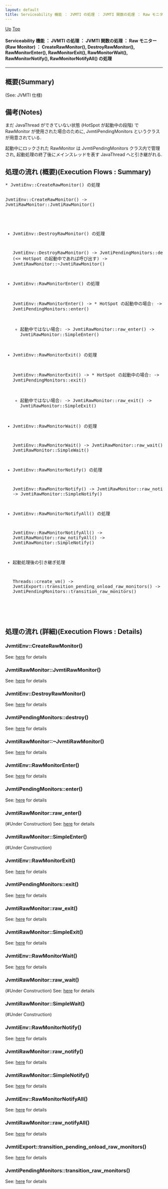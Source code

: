 ```yaml
---
layout: default
title: Serviceability 機能 ： JVMTI の処理 ： JVMTI 関数の処理 ： Raw モニター (Raw Monitor) ： CreateRawMonitor(), DestroyRawMonitor(), RawMonitorEnter(), RawMonitorExit(), RawMonitorWait(), RawMonitorNotify(), RawMonitorNotifyAll() の処理  
---
```

[Up](noCTv9Ipvj.html) [Top](../index.html)

#### Serviceability 機能 ： JVMTI の処理 ： JVMTI 関数の処理 ： Raw モニター (Raw Monitor) ： CreateRawMonitor(), DestroyRawMonitor(), RawMonitorEnter(), RawMonitorExit(), RawMonitorWait(), RawMonitorNotify(), RawMonitorNotifyAll() の処理  

--- 
## 概要(Summary)
(See: JVMTI 仕様)

## 備考(Notes)
まだ JavaThread ができていない状態 (HotSpot が起動中の段階) で RawMonitor が使用された場合のために, 
JvmtiPendingMonitors というクラスが用意されている.

起動中にロックされた RawMonitor は JvmtiPendingMonitors クラス内で管理され,
起動処理の終了後にメインスレッドを表す JavaThread へと引き継がれる.

## 処理の流れ (概要)(Execution Flows : Summary)
<div class="flow-abst"><pre>
* JvmtiEnv::CreateRawMonitor() の処理

  JvmtiEnv::CreateRawMonitor()
  -&gt; JvmtiRawMonitor::JvmtiRawMonitor()

* JvmtiEnv::DestroyRawMonitor() の処理

  JvmtiEnv::DestroyRawMonitor()
  -&gt; JvmtiPendingMonitors::destroy()     (&lt;= HotSpot の起動中であれば呼び出す)
  -&gt; JvmtiRawMonitor::~JvmtiRawMonitor()

* JvmtiEnv::RawMonitorEnter() の処理

  JvmtiEnv::RawMonitorEnter()
  -&gt; * HotSpot の起動中の場合:
       -&gt; JvmtiPendingMonitors::enter()
     * 起動中ではない場合:
       -&gt; JvmtiRawMonitor::raw_enter()
          -&gt; JvmtiRawMonitor::SimpleEnter()

* JvmtiEnv::RawMonitorExit() の処理

  JvmtiEnv::RawMonitorExit()
  -&gt; * HotSpot の起動中の場合:
       -&gt; JvmtiPendingMonitors::exit()
     * 起動中ではない場合:
       -&gt; JvmtiRawMonitor::raw_exit()
          -&gt; JvmtiRawMonitor::SimpleExit()

* JvmtiEnv::RawMonitorWait() の処理

  JvmtiEnv::RawMonitorWait()
  -&gt; JvmtiRawMonitor::raw_wait()
     -&gt; JvmtiRawMonitor::SimpleWait()

* JvmtiEnv::RawMonitorNotify() の処理

  JvmtiEnv::RawMonitorNotify()
  -&gt; JvmtiRawMonitor::raw_notify()
     -&gt; JvmtiRawMonitor::SimpleNotify()

* JvmtiEnv::RawMonitorNotifyAll() の処理

  JvmtiEnv::RawMonitorNotifyAll()
  -&gt; JvmtiRawMonitor::raw_notifyAll()
     -&gt; JvmtiRawMonitor::SimpleNotify()

* 起動処理後の引き継ぎ処理

  Threads::create_vm()
  -&gt; JvmtiExport::transition_pending_onload_raw_monitors()
     -&gt; JvmtiPendingMonitors::transition_raw_monitors()

</pre></div>


## 処理の流れ (詳細)(Execution Flows : Details)
### JvmtiEnv::CreateRawMonitor()
See: [here](no2935tHB.html) for details
### JvmtiRawMonitor::JvmtiRawMonitor()
See: [here](no29356RH.html) for details

### JvmtiEnv::DestroyRawMonitor()
See: [here](no2935HcN.html) for details
### JvmtiPendingMonitors::destroy()
See: [here](no2935u6f.html) for details
### JvmtiRawMonitor::~JvmtiRawMonitor()
See: [here](no2935UmT.html) for details

### JvmtiEnv::RawMonitorEnter()
See: [here](no2935hwZ.html) for details
### JvmtiPendingMonitors::enter()
See: [here](no29357Em.html) for details
### JvmtiRawMonitor::raw_enter()
(#Under Construction)
See: [here](no2935IPs.html) for details
### JvmtiRawMonitor::SimpleEnter()
(#Under Construction)


### JvmtiEnv::RawMonitorExit()
See: [here](no2935VZy.html) for details
### JvmtiPendingMonitors::exit()
See: [here](no2935HjB.html) for details
### JvmtiRawMonitor::raw_exit()
See: [here](no2935UtH.html) for details
### JvmtiRawMonitor::SimpleExit()
See: [here](no2935h3N.html) for details

### JvmtiEnv::RawMonitorWait()
See: [here](no2935uBU.html) for details
### JvmtiRawMonitor::raw_wait()
(#Under Construction)
See: [here](no29357La.html) for details
### JvmtiRawMonitor::SimpleWait()
(#Under Construction)


### JvmtiEnv::RawMonitorNotify()
See: [here](no2935IWg.html) for details
### JvmtiRawMonitor::raw_notify()
See: [here](no2935iqs.html) for details
### JvmtiRawMonitor::SimpleNotify()
See: [here](no2935h-B.html) for details

### JvmtiEnv::RawMonitorNotifyAll()
See: [here](no2935Vgm.html) for details
### JvmtiRawMonitor::raw_notifyAll()
See: [here](no2935v0y.html) for details
### JvmtiExport::transition_pending_onload_raw_monitors()
See: [here](no17119Nfm.html) for details
### JvmtiPendingMonitors::transition_raw_monitors()
See: [here](no17119aps.html) for details






